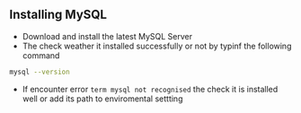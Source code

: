 ## Installing MySQL

- Download and install the latest MySQL Server
- The check weather it installed successfully or not by typinf the following command

```bash
mysql --version
```
- If encounter error `term mysql not recognised` the check it is installed well or add its path to enviromental settting
